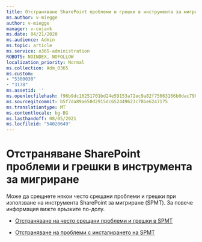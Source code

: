 ```yaml
---
title: Отстраняване SharePoint проблеми и грешки в инструмента за мигриране
ms.author: v-miegge
author: v-miegge
manager: v-cojank
ms.date: 04/21/2020
ms.audience: Admin
ms.topic: article
ms.service: o365-administration
ROBOTS: NOINDEX, NOFOLLOW
localization_priority: Normal
ms.collection: Adm_O365
ms.custom:
- "5300030"
- "3178"
ms.assetid: ''
ms.openlocfilehash: f96b9dc16251701bd24e59153a72ec9a82f75663166b0dac796276e6f66c6424
ms.sourcegitcommit: b5f7da89a650d2915dc652449623c78be6247175
ms.translationtype: MT
ms.contentlocale: bg-BG
ms.lasthandoff: 08/05/2021
ms.locfileid: "54020649"
---
```

# <a name="troubleshooting-sharepoint-migration-tool-issues-and-errors"></a>Отстраняване SharePoint проблеми и грешки в инструмента за мигриране

Може да срещнете някои често срещани проблеми и грешки при използване на инструмента SharePoint за мигриране (SPMT). За повече информация вижте връзките по-долу.

- [Отстраняване на често срещани проблеми и грешки в SPMT](https://docs.microsoft.com/sharepointmigration/troubleshooting-common-spmt-issues)

- [Отстраняване на проблеми с инсталирането на SPMT](https://docs.microsoft.com/sharepointmigration/spmt-install-issues)
